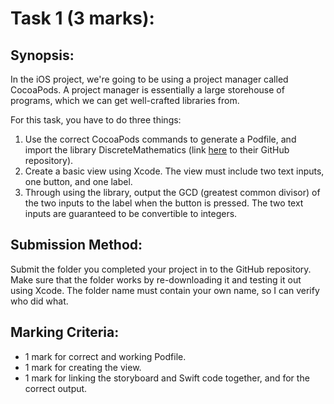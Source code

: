 # Task 1 (3 marks):

## Synopsis:

In the iOS project, we're going to be using a project manager called CocoaPods. A project manager is essentially a large storehouse of programs, which we can get well-crafted libraries from.

For this task, you have to do three things:

1. Use the correct CocoaPods commands to generate a Podfile, and import the library DiscreteMathematics (link [here](https://github.com/cszatma/DiscreteMathematics) to their GitHub repository).
2. Create a basic view using Xcode. The view must include two text inputs, one button, and one label.
3. Through using the library, output the GCD (greatest common divisor) of the two inputs to the label when the button is pressed. The two text inputs are guaranteed to be convertible to integers.

## Submission Method:

Submit the folder you completed your project in to the GitHub repository. Make sure that the folder works by re-downloading it and testing it out using Xcode. The folder name must contain your own name, so I can verify who did what.

## Marking Criteria:

- 1 mark for correct and working Podfile.
- 1 mark for creating the view.
- 1 mark for linking the storyboard and Swift code together, and for the correct output.
